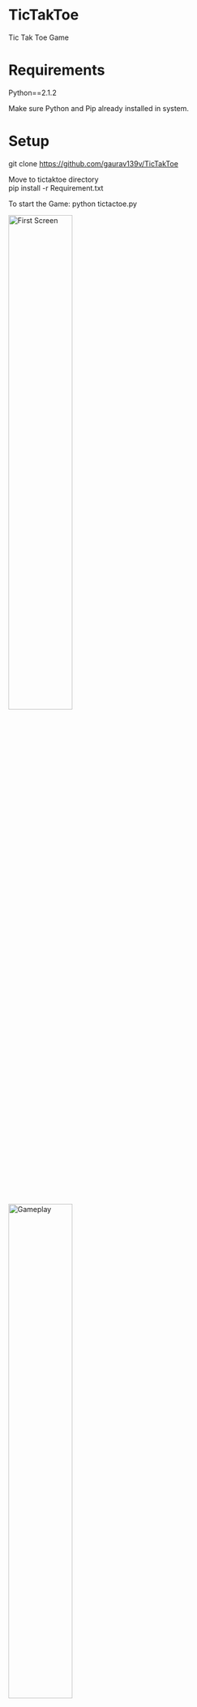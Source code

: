 # TicTakToe
Tic Tak Toe Game

# Requirements
Python==2.1.2

Make sure Python and Pip already installed in system.
# Setup

git clone https://github.com/gaurav139v/TicTakToe

Move to tictaktoe directory\
pip install -r Requirement.txt

To start the Game:
python tictactoe.py

<img alt="First Screen" src="https://user-images.githubusercontent.com/52213801/160993905-9de5609e-85a0-4b6e-9815-0a636a50ebd9.PNG"  width="50%" height="50%" />
<img alt="Gameplay" src="https://user-images.githubusercontent.com/52213801/160994129-cdcd2376-73d0-454d-bf48-5eeb04017275.PNG"  width="50%" height="50%" />




